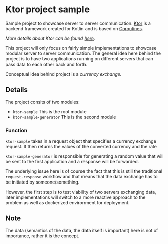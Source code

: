 # Ktor project sample

Sample project to showcase server to server communication.
[Ktor](https://ktor.io/) is a backend framework created for Kotlin and is based on
[Coroutines](https://kotlinlang.org/docs/coroutines-overview.html).

*More details about Ktor can be found [here](https://ktor.io/docs/welcome.html).*

This project will only focus on fairly simple implementations to showcase modular server to server communication. The
general idea here behind the project is to have two applications running on different servers that can pass data to each
other back and forth.

Conceptual idea behind project is a *currency exchange.*

## Details

The project consits of two modules:
- `ktor-sample` This is the root module
- `ktor-sample-generator` This is the second module

### Function

`ktor-sample` takes in a request object that specifies a currency exchange request.
It then returns the values of the converted currency and the rate

`ktor-sample-generator` is responsible for generating a random value that will be sent to the
first application and a response will be forwarded.

The underlying issue here is of course the fact that this is still the traditional `request-response`
workflow and that means that the data exchange has to be initiated by someone/something.

However, the first step is to test viability of two servers exchanging data, later implementations 
will switch to a more reactive approach to the problem as well as dockerized environment for 
deployment.

## Note
The data (semantics of the data, the data itself is important) here is not of importance, rather it is the concept.